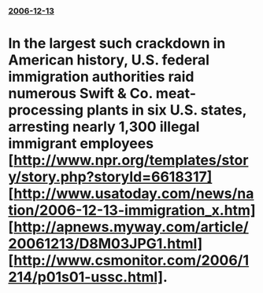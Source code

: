 ### [2006-12-13](/news/2006/12/13/index.md)

#  In the largest such crackdown in American history, U.S. federal immigration authorities raid numerous Swift & Co. meat-processing plants in six U.S. states, arresting nearly 1,300 illegal immigrant employees [http://www.npr.org/templates/story/story.php?storyId=6618317] [http://www.usatoday.com/news/nation/2006-12-13-immigration_x.htm] [http://apnews.myway.com/article/20061213/D8M03JPG1.html] [http://www.csmonitor.com/2006/1214/p01s01-ussc.html].




